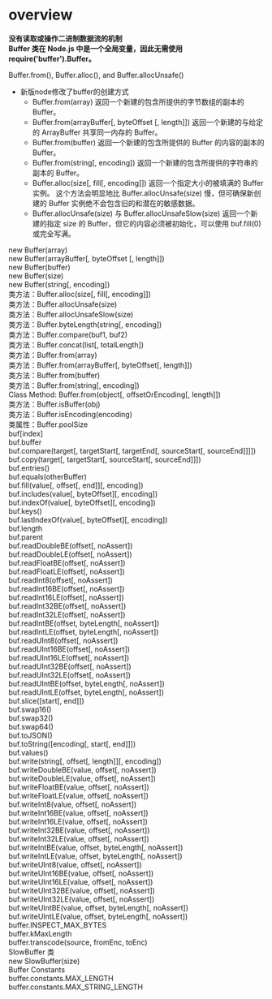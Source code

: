 # overview    
 **没有读取或操作二进制数据流的机制**    
 **Buffer 类在 Node.js 中是一个全局变量，因此无需使用 require('buffer').Buffer。**  
  
Buffer.from(), Buffer.alloc(), and Buffer.allocUnsafe()    
  
+ 新版node修改了buffer的创建方式  
    - Buffer.from(array) 返回一个新建的包含所提供的字节数组的副本的 Buffer。  
    - Buffer.from(arrayBuffer[, byteOffset [, length]]) 返回一个新建的与给定的 ArrayBuffer 共享同一内存的 Buffer。    
    - Buffer.from(buffer) 返回一个新建的包含所提供的 Buffer 的内容的副本的 Buffer。    
    - Buffer.from(string[, encoding]) 返回一个新建的包含所提供的字符串的副本的 Buffer。    
    - Buffer.alloc(size[, fill[, encoding]]) 返回一个指定大小的被填满的 Buffer 实例。 这个方法会明显地比 Buffer.allocUnsafe(size) 慢，但可确保新创建的 Buffer 实例绝不会包含旧的和潜在的敏感数据。    
    - Buffer.allocUnsafe(size) 与 Buffer.allocUnsafeSlow(size) 返回一个新建的指定 size 的 Buffer，但它的内容必须被初始化，可以使用 buf.fill(0) 或完全写满。  
  
new Buffer(array)  
new Buffer(arrayBuffer[, byteOffset [, length]])  
new Buffer(buffer)  
new Buffer(size)  
new Buffer(string[, encoding])  
类方法：Buffer.alloc(size[, fill[, encoding]])  
类方法：Buffer.allocUnsafe(size)  
类方法：Buffer.allocUnsafeSlow(size)  
类方法：Buffer.byteLength(string[, encoding])  
类方法：Buffer.compare(buf1, buf2)  
类方法：Buffer.concat(list[, totalLength])  
类方法：Buffer.from(array)  
类方法：Buffer.from(arrayBuffer[, byteOffset[, length]])  
类方法：Buffer.from(buffer)  
类方法：Buffer.from(string[, encoding])  
Class Method: Buffer.from(object[, offsetOrEncoding[, length]])  
类方法：Buffer.isBuffer(obj)  
类方法：Buffer.isEncoding(encoding)  
类属性：Buffer.poolSize  
buf[index]  
buf.buffer  
buf.compare(target[, targetStart[, targetEnd[, sourceStart[, sourceEnd]]]])  
buf.copy(target[, targetStart[, sourceStart[, sourceEnd]]])  
buf.entries()  
buf.equals(otherBuffer)  
buf.fill(value[, offset[, end]][, encoding])  
buf.includes(value[, byteOffset][, encoding])  
buf.indexOf(value[, byteOffset][, encoding])  
buf.keys()  
buf.lastIndexOf(value[, byteOffset][, encoding])  
buf.length  
buf.parent  
buf.readDoubleBE(offset[, noAssert])  
buf.readDoubleLE(offset[, noAssert])  
buf.readFloatBE(offset[, noAssert])  
buf.readFloatLE(offset[, noAssert])  
buf.readInt8(offset[, noAssert])  
buf.readInt16BE(offset[, noAssert])  
buf.readInt16LE(offset[, noAssert])  
buf.readInt32BE(offset[, noAssert])  
buf.readInt32LE(offset[, noAssert])  
buf.readIntBE(offset, byteLength[, noAssert])  
buf.readIntLE(offset, byteLength[, noAssert])  
buf.readUInt8(offset[, noAssert])  
buf.readUInt16BE(offset[, noAssert])  
buf.readUInt16LE(offset[, noAssert])  
buf.readUInt32BE(offset[, noAssert])  
buf.readUInt32LE(offset[, noAssert])  
buf.readUIntBE(offset, byteLength[, noAssert])  
buf.readUIntLE(offset, byteLength[, noAssert])  
buf.slice([start[, end]])  
buf.swap16()  
buf.swap32()  
buf.swap64()  
buf.toJSON()  
buf.toString([encoding[, start[, end]]])  
buf.values()  
buf.write(string[, offset[, length]][, encoding])  
buf.writeDoubleBE(value, offset[, noAssert])  
buf.writeDoubleLE(value, offset[, noAssert])  
buf.writeFloatBE(value, offset[, noAssert])  
buf.writeFloatLE(value, offset[, noAssert])  
buf.writeInt8(value, offset[, noAssert])  
buf.writeInt16BE(value, offset[, noAssert])  
buf.writeInt16LE(value, offset[, noAssert])  
buf.writeInt32BE(value, offset[, noAssert])  
buf.writeInt32LE(value, offset[, noAssert])  
buf.writeIntBE(value, offset, byteLength[, noAssert])  
buf.writeIntLE(value, offset, byteLength[, noAssert])  
buf.writeUInt8(value, offset[, noAssert])  
buf.writeUInt16BE(value, offset[, noAssert])  
buf.writeUInt16LE(value, offset[, noAssert])  
buf.writeUInt32BE(value, offset[, noAssert])  
buf.writeUInt32LE(value, offset[, noAssert])  
buf.writeUIntBE(value, offset, byteLength[, noAssert])  
buf.writeUIntLE(value, offset, byteLength[, noAssert])  
buffer.INSPECT_MAX_BYTES  
buffer.kMaxLength  
buffer.transcode(source, fromEnc, toEnc)  
SlowBuffer 类  
new SlowBuffer(size)  
Buffer Constants  
buffer.constants.MAX_LENGTH  
buffer.constants.MAX_STRING_LENGTH